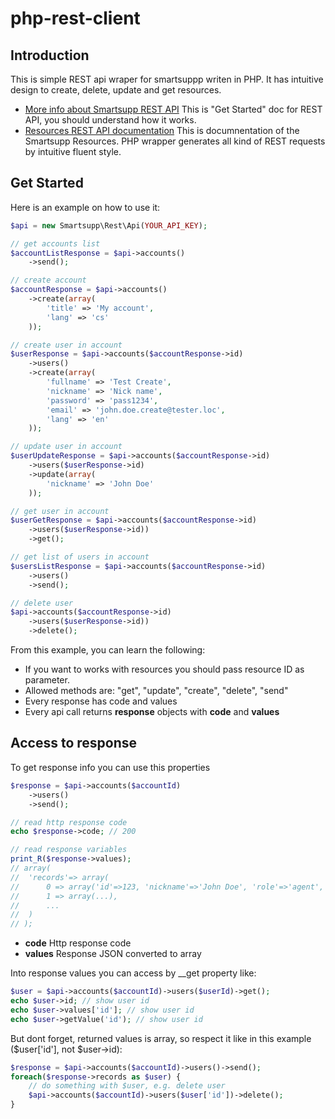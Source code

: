 php-rest-client
===============

## Introduction

This is simple REST api wraper for smartsuppp writen in PHP. It has intuitive design to create, delete, update and get resources.

* [More info about Smartsupp REST API](http://developers.smartsupp.com/rest/) This is "Get Started" doc for REST API, you should understand how it works.
* [Resources REST API documentation](http://doc.smartsupp.com/) This is documnentation of the Smartsupp Resources. PHP wrapper generates all kind of REST requests by intuitive fluent style.

## Get Started

Here is an example on how to use it:

```php
$api = new Smartsupp\Rest\Api(YOUR_API_KEY);

// get accounts list
$accountListResponse = $api->accounts()
	->send();

// create account
$accountResponse = $api->accounts()
	->create(array(
  		'title' => 'My account',
		'lang' => 'cs'
	));

// create user in account
$userResponse = $api->accounts($accountResponse->id)
	->users()
	->create(array(
		'fullname' => 'Test Create',
		'nickname' => 'Nick name',
		'password' => 'pass1234',
		'email' => 'john.doe.create@tester.loc',
		'lang' => 'en'
	));

// update user in account
$userUpdateResponse = $api->accounts($accountResponse->id)
	->users($userResponse->id)
	->update(array(
		'nickname' => 'John Doe'
	));

// get user in account  
$userGetResponse = $api->accounts($accountResponse->id)
	->users($userResponse->id))
	->get();

// get list of users in account
$usersListResponse = $api->accounts($accountResponse->id)
	->users()
	->send();

// delete user
$api->accounts($accountResponse->id)
	->users($userResponse->id))
	->delete();
```

From this example, you can learn the following:

* If you want to works with resources you should pass resource ID as parameter.
* Allowed methods are: "get", "update", "create", "delete", "send"
* Every response has code and values
* Every api call returns **response** objects with **code** and **values**

## Access to response

To get response info you can use this properties

```php
$response = $api->accounts($accountId)
	->users()
	->send();

// read http response code
echo $response->code; // 200

// read response variables
print_R($response->values); 
// array(
//	'records'=> array(
//		0 => array('id'=>123, 'nickname'=>'John Doe', 'role'=>'agent', ...), 
// 		1 => array(...), 
//		...
//	)
// );
```
* **code** Http response code
* **values** Response JSON converted to array

Into response values you can access by __get property like:
```php
$user = $api->accounts($accountId)->users($userId)->get();
echo $user->id; // show user id
echo $user->values['id']; // show user id
echo $user->getValue('id'); // show user id
```

But dont forget, returned values is array, so respect it like in this example ($user['id'], not $user->id):

```php
$response = $api->accounts($accountId)->users()->send();
foreach($response->records as $user) {
	// do something with $user, e.g. delete user
	$api->accounts($accountId)->users($user['id'])->delete();
}
```

